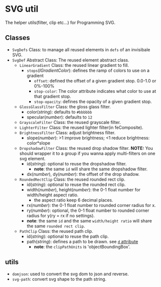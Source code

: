 # SVG util

The helper utils(filter, clip etc...) for Programming SVG.


## Classes

* `SvgDefs` Class: to manage all reused elements in `defs` of an invisibale SVG.
* `SvgDef` Abstract Class: The reused element abstract class.
  * `LinearGradient` Class: the reused linear gradient to fill.
    * `stops`(*IGradientColor*): defines the ramp of colors to use on a gradient
      * `offset`:  defined the offset of a given gradient stop. 0.0-1.0 or 0%-100%
      * `stop-color`: The color attribute indicates what color to use at that gradient stop.
      * `stop-opacity`: defines the opacity of a given gradient stop.
  * `GlossGlassFilter` Class: the gloss glass filter.
    * color(*string*): defaults to `#bbbbbb`
    * specular(*number*): defaults to `12`
  * `GrayscaleFilter` Class: the reused grayscale filter.
  * `LighterFilter` Class: the reused lighter filter(in feComposite).
  * `BrightnessFilter` Class: adjust brightness filter.
    * slope(*number*):  >1 improve brightness; <1 reduce brightness: color*slope
  * `DropshadowFilter` Class: the reused drop shadow filter.
    **NOTE:** You should wrapper it to a group if you wanna apply multi-filters on one svg element.
    * id(*string*): optional to reuse the dropshadow filter.
      * **note**: the same `id` will share the same dropshadow filter.
    * dx(*number*), dy(*number*): the offset of the drop shadow.
  * `RoundedRectClip` Class: the reused rounded rect clip.
    * id(*string*): optional to reuse the rounded rect clip.
    * width(*number*), height(*number*): the 0-1 float number for width/height aspect ratio.
      * the aspect ratio keep 6 decimal places.
    * rx(*number*): the 0-1 float number to rounded corner radius for x.
    * ry(*number*): optional, the 0-1 float number to rounded corner radius for y(ry = rx if no settings).
    * **note**: the same `id` and the same `width/height ratio` will share the same `rounded rect clip`.
  * `PathClip` Class: the reused path clip.
    * id(*string*): optional to reuse the path clip.
    * path(*string*): defines a path to be drawn. see [`d` attribute](https://developer.mozilla.org/en-US/docs/Web/SVG/Attribute/d)
      * **note**: the `clipPathUnits` is 'objectBoundingBox'.

## utils

* `domjson`: used to convert the svg dom to json and reverse.
* `svg-path`: convert svg shape to the path string.

